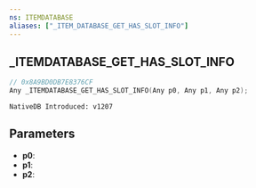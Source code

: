 ```yaml
---
ns: ITEMDATABASE
aliases: ["_ITEM_DATABASE_GET_HAS_SLOT_INFO"]
---
```

## _ITEMDATABASE_GET_HAS_SLOT_INFO

```c
// 0x8A9BD0DB7E8376CF
Any _ITEMDATABASE_GET_HAS_SLOT_INFO(Any p0, Any p1, Any p2);
```

```
NativeDB Introduced: v1207
```

## Parameters
* **p0**:
* **p1**:
* **p2**:
